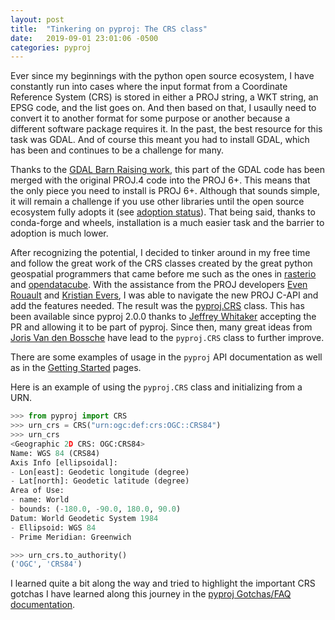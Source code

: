 ```yaml
---
layout: post
title:  "Tinkering on pyproj: The CRS class"
date:   2019-09-01 23:01:06 -0500
categories: pyproj
---
```


Ever since my beginnings with the python open source ecosystem, I have constantly
run into cases where the input format from a Coordinate Reference System (CRS) is
stored in either a PROJ string, a WKT string, an EPSG code, and the list goes on.
And then based on that, I usaully need to convert it to another format for some
purpose or another because a different software package requires it. In the past,
the best resource for this task was GDAL. And of course this meant you had to
install GDAL, which has been and continues to be a challenge for many.

Thanks to the [GDAL Barn Raising work](https://gdalbarn.com/), this part of the GDAL
code has been merged with the original PROJ.4 code into the PROJ 6+. This means that the
only piece you need to install is PROJ 6+. Although that sounds simple, it will remain a
challenge if you use other libraries until the open source ecosystem fully adopts it (see [adoption status](https://github.com/OSGeo/PROJ/wiki/proj.h-adoption-status)). That being said, thanks to conda-forge and wheels, installation is a much easier task and the barrier
to adoption is much lower.

After recognizing the potential, I decided to tinker around in my free time and follow the great work of the CRS classes created by the great python geospatial programmers that came before me such as the ones in [rasterio](https://github.com/mapbox/rasterio) and [opendatacube](https://github.com/opendatacube/datacube-core). With the assistance from the PROJ developers [Even Rouault](https://github.com/rouault) and [Kristian Evers](https://github.com/kbevers), I was able to navigate the new PROJ C-API and add the features needed. The result was the [pyproj.CRS](https://pyproj4.github.io/pyproj/stable/api/crs.html#pyproj-crs) class.
This has been available since pyproj 2.0.0 thanks to [Jeffrey Whitaker](https://github.com/jswhit) accepting the PR and allowing it to be part of pyproj. Since then, many great ideas from [Joris Van den Bossche](https://github.com/jorisvandenbossche) have lead to the `pyproj.CRS` class to further improve.

There are some examples of usage in the `pyproj` API documentation as well as in the [Getting Started](https://pyproj4.github.io/pyproj/stable/examples.html) pages.


Here is an example of using the `pyproj.CRS` class and initializing from a URN.

```python
>>> from pyproj import CRS
>>> urn_crs = CRS("urn:ogc:def:crs:OGC::CRS84")
>>> urn_crs
<Geographic 2D CRS: OGC:CRS84>
Name: WGS 84 (CRS84)
Axis Info [ellipsoidal]:
- Lon[east]: Geodetic longitude (degree)
- Lat[north]: Geodetic latitude (degree)
Area of Use:
- name: World
- bounds: (-180.0, -90.0, 180.0, 90.0)
Datum: World Geodetic System 1984
- Ellipsoid: WGS 84
- Prime Meridian: Greenwich

>>> urn_crs.to_authority()
('OGC', 'CRS84')
```

I learned quite a bit along the way and tried to highlight the important CRS gotchas I have learned along this journey in the [pyproj Gotchas/FAQ documentation](https://pyproj4.github.io/pyproj/stable/gotchas.html).
